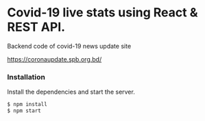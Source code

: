 # Covid-19 live stats using React & REST API.

Backend code of covid-19 news update site

https://coronaupdate.spb.org.bd/

### Installation


Install the dependencies and start the server.

```sh
$ npm install
$ npm start
```
